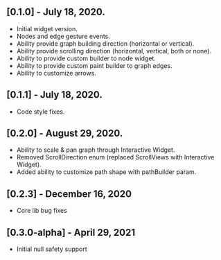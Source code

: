 ## [0.1.0] - July 18, 2020.

* Initial widget version.
* Nodes and edge gesture events.
* Ability provide graph building direction (horizontal or vertical).
* Ability provide scrolling direction (horizontal, vertical, both or none).
* Ability to provide custom builder to node widget.
* Ability to provide custom paint builder to graph edges.
* Ability to customize arrows.

## [0.1.1] - July 18, 2020.

* Code style fixes.

## [0.2.0] - August 29, 2020.

* Ability to scale & pan graph through Interactive Widget.
* Removed ScrollDirection enum (replaced ScrollViews with Interactive Widget).
* Added ability to customize path shape with pathBuilder param.

## [0.2.3] - December 16, 2020

* Core lib bug fixes

## [0.3.0-alpha] - April 29, 2021

* Initial null safety support


